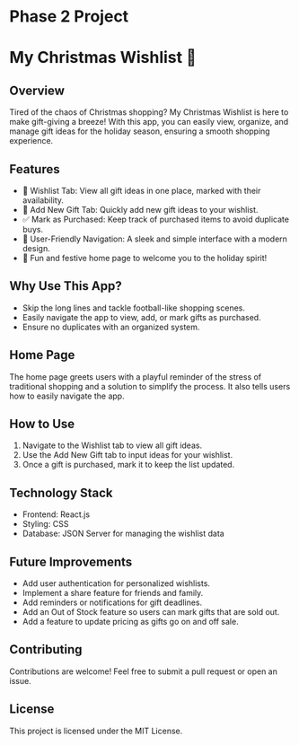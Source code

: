 # Phase 2 Project

# My Christmas Wishlist 🎄

## Overview

Tired of the chaos of Christmas shopping? My Christmas Wishlist is here to make gift-giving a breeze! With this app, you can easily view, organize, and manage gift ideas for the holiday season, ensuring a smooth shopping experience.

## Features

- 🎁 Wishlist Tab: View all gift ideas in one place, marked with their availability.
- 📝 Add New Gift Tab: Quickly add new gift ideas to your wishlist.
- ✅ Mark as Purchased: Keep track of purchased items to avoid duplicate buys.
- 📱 User-Friendly Navigation: A sleek and simple interface with a modern design.
- 🎄 Fun and festive home page to welcome you to the holiday spirit!

## Why Use This App?

- Skip the long lines and tackle football-like shopping scenes.
- Easily navigate the app to view, add, or mark gifts as purchased.
- Ensure no duplicates with an organized system.
  
## Home Page

The home page greets users with a playful reminder of the stress of traditional shopping and a solution to simplify the process. It also tells users how to easily navigate the app.

## How to Use

1. Navigate to the Wishlist tab to view all gift ideas.
2. Use the Add New Gift tab to input ideas for your wishlist.
3. Once a gift is purchased, mark it to keep the list updated.

## Technology Stack
- Frontend: React.js
- Styling: CSS
- Database: JSON Server for managing the wishlist data
  
## Future Improvements
- Add user authentication for personalized wishlists.
- Implement a share feature for friends and family.
- Add reminders or notifications for gift deadlines.
- Add an Out of Stock feature so users can mark gifts that are sold out.
- Add a feature to update pricing as gifts go on and off sale.

## Contributing
Contributions are welcome! Feel free to submit a pull request or open an issue.

## License
This project is licensed under the MIT License.